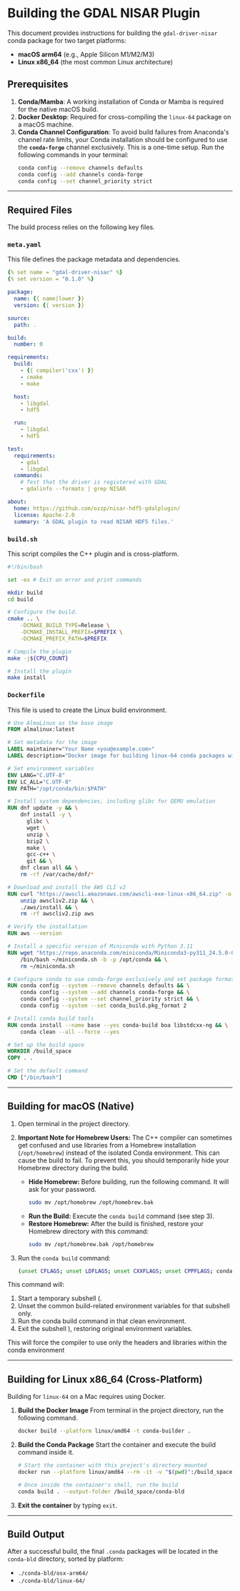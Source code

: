 # Building the GDAL NISAR Plugin

This document provides instructions for building the `gdal-driver-nisar` conda package for two target platforms:

  * **macOS arm64** (e.g., Apple Silicon M1/M2/M3)
  * **Linux x86\_64** (the most common Linux architecture)

## Prerequisites

1.  **Conda/Mamba**: A working installation of Conda or Mamba is required for the native macOS build.
2.  **Docker Desktop**: Required for cross-compiling the `linux-64` package on a macOS machine.
3.  **Conda Channel Configuration**: To avoid build failures from Anaconda's channel rate limits, your Conda installation should be configured to use the **`conda-forge`** channel exclusively. This is a one-time setup.
    Run the following commands in your terminal:
    ```bash
    conda config --remove channels defaults
    conda config --add channels conda-forge
    conda config --set channel_priority strict
    ```

-----

## Required Files

The build process relies on the following key files.

### `meta.yaml`

This file defines the package metadata and dependencies.

```yaml
{% set name = "gdal-driver-nisar" %}
{% set version = "0.1.0" %}

package:
  name: {{ name|lower }}
  version: {{ version }}

source:
  path: .

build:
  number: 0

requirements:
  build:
    - {{ compiler('cxx') }}
    - cmake
    - make

  host:
    - libgdal
    - hdf5

  run:
    - libgdal
    - hdf5

test:
  requirements:
    - gdal
    - libgdal
  commands:
    # Test that the driver is registered with GDAL
    - gdalinfo --formats | grep NISAR

about:
  home: https://github.com/ozzp/nisar-hdf5-gdalplugin/
  license: Apache-2.0
  summary: 'A GDAL plugin to read NISAR HDF5 files.'
```

### `build.sh`

This script compiles the C++ plugin and is cross-platform.

```bash
#!/bin/bash

set -ex # Exit on error and print commands

mkdir build
cd build

# Configure the build.
cmake .. \
    -DCMAKE_BUILD_TYPE=Release \
    -DCMAKE_INSTALL_PREFIX=$PREFIX \
    -DCMAKE_PREFIX_PATH=$PREFIX

# Compile the plugin
make -j${CPU_COUNT}

# Install the plugin
make install
```

### `Dockerfile`

This file is used to create the Linux build environment.

```dockerfile
# Use AlmaLinux as the base image
FROM almalinux:latest

# Set metadata for the image
LABEL maintainer="Your Name <you@example.com>"
LABEL description="Docker image for building linux-64 conda packages with Miniconda."

# Set environment variables
ENV LANG="C.UTF-8"
ENV LC_ALL="C.UTF-8"
ENV PATH="/opt/conda/bin:$PATH"

# Install system dependencies, including glibc for QEMU emulation
RUN dnf update -y && \
    dnf install -y \
      glibc \
      wget \
      unzip \
      bzip2 \
      make \
      gcc-c++ \
      git && \
    dnf clean all && \
    rm -rf /var/cache/dnf/*

# Download and install the AWS CLI v2
RUN curl "https://awscli.amazonaws.com/awscli-exe-linux-x86_64.zip" -o "awscliv2.zip" && \
    unzip awscliv2.zip && \
    ./aws/install && \
    rm -rf awscliv2.zip aws

# Verify the installation
RUN aws --version

# Install a specific version of Miniconda with Python 3.11
RUN wget "https://repo.anaconda.com/miniconda/Miniconda3-py311_24.5.0-0-Linux-x86_64.sh" -O ~/miniconda.sh && \
    /bin/bash ~/miniconda.sh -b -p /opt/conda && \
    rm ~/miniconda.sh

# Configure conda to use conda-forge exclusively and set package format
RUN conda config --system --remove channels defaults && \
    conda config --system --add channels conda-forge && \
    conda config --system --set channel_priority strict && \
    conda config --system --set conda_build.pkg_format 2

# Install conda build tools
RUN conda install --name base --yes conda-build boa libstdcxx-ng && \
    conda clean --all --force --yes

# Set up the build space
WORKDIR /build_space
COPY . .

# Set the default command
CMD ["/bin/bash"]
```

-----

## Building for macOS (Native)

1.  Open terminal in the project directory.
2.  **Important Note for Homebrew Users:** The C++ compiler can sometimes get confused and use libraries from a Homebrew installation (`/opt/homebrew`) instead of the isolated Conda environment. This can cause the build to fail. To prevent this, you should temporarily hide your Homebrew directory during the build.

      * **Hide Homebrew:** Before building, run the following command. It will ask for your password.
        ```bash
        sudo mv /opt/homebrew /opt/homebrew.bak
        ```
      * **Run the Build:** Execute the `conda build` command (see step 3).
      * **Restore Homebrew:** After the build is finished, restore your Homebrew directory with this command:
        ```bash
        sudo mv /opt/homebrew.bak /opt/homebrew
        ```
3.  Run the `conda build` command:
    ```bash
    (unset CFLAGS; unset LDFLAGS; unset CXXFLAGS; unset CPPFLAGS; conda build . --no-test --override-channels -c conda-forge --output-folder ./conda-bld)
    ```
This command will:
1. Start a temporary subshell (.
2. Unset the common build-related environment variables for that subshell only.
3. Run the conda build command in that clean environment.
4. Exit the subshell ), restoring original environment variables.

This will force the compiler to use only the headers and libraries within the conda environment

-----

## Building for Linux x86\_64 (Cross-Platform)

Building for `linux-64` on a Mac requires using Docker.

1.  **Build the Docker Image**
    From terminal in the project directory, run the following command.

    ```bash
    docker build --platform linux/amd64 -t conda-builder .
    ```

2.  **Build the Conda Package**
    Start the container and execute the build command inside it.

    ```bash
    # Start the container with this project's directory mounted
    docker run --platform linux/amd64 --rm -it -v "$(pwd)":/build_space conda-builder

    # Once inside the container's shell, run the build
    conda build . --output-folder /build_space/conda-bld
    ```

3.  **Exit the container** by typing `exit`.

-----

## Build Output

After a successful build, the final `.conda` packages will be located in the `conda-bld` directory, sorted by platform:

  * `./conda-bld/osx-arm64/`
  * `./conda-bld/linux-64/`

